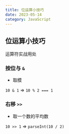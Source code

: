 ```yaml
---
title: 位运算小技巧
date: 2023-05-14
category: JavaScript
---
```


## 位运算小技巧

运算符实战用处

### 按位与 `&`

- 取模

`10 & 1` => `10 % 2 === 1`

### 右移 `>>`

- 取一个数的平均数

`10 >> 1` => `parseInt(10 / 2)`

